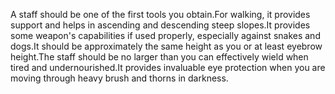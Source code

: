 A staff should be one of the first tools you obtain.For walking, it provides support and helps in ascending and descending steep slopes.It provides some weapon's capabilities if used properly, especially against snakes and dogs.It should be approximately the same height as you or at least eyebrow height.The staff should be no larger than you can effectively wield when tired and undernourished.It provides invaluable eye protection when you are moving through heavy brush and thorns in darkness.